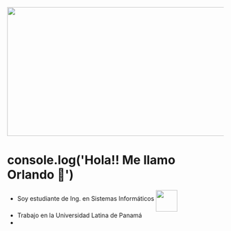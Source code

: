 <img src="https://media4.giphy.com/media/qMcbTtakNy2D60fdtk/giphy.gif" width="800px" height="300px" align="center">

# console.log('Hola!! Me llamo Orlando 👋')

- Soy estudiante de Ing. en Sistemas Informáticos <img src="https://media.tenor.com/OKLkZ1Um5HIAAAAC/mad-typing.gif" width="50px" height="50px" align="middle">
- Trabajo en la Universidad Latina de Panamá
- 

